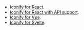 - [Iconify for React](/implementations/react/index.md).
- [Iconify for React with API support](/implementations/react-with-api/index.md).
- [Iconify for Vue](/implementations/vue/index.md).
- [Iconify for Svelte](/implementations/svelte/index.md).
